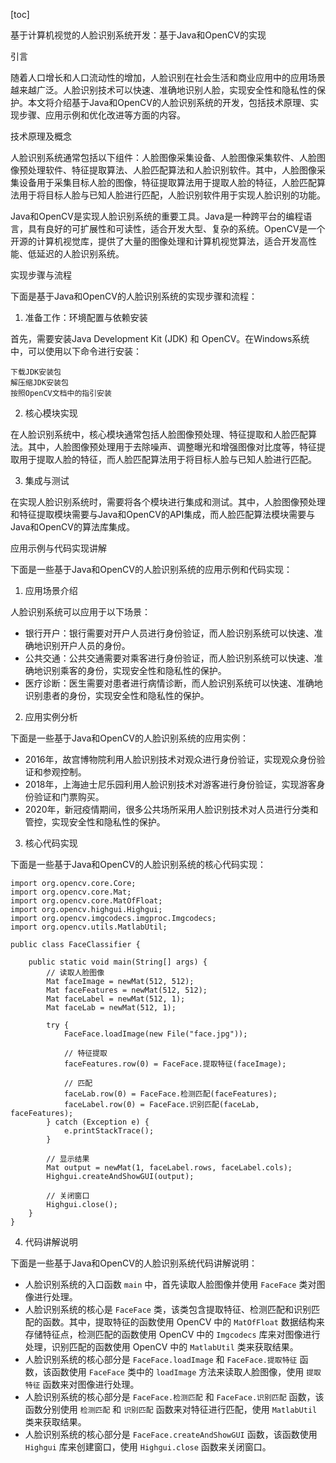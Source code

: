 
[toc]                    
                
                
基于计算机视觉的人脸识别系统开发：基于Java和OpenCV的实现

引言

随着人口增长和人口流动性的增加，人脸识别在社会生活和商业应用中的应用场景越来越广泛。人脸识别技术可以快速、准确地识别人脸，实现安全性和隐私性的保护。本文将介绍基于Java和OpenCV的人脸识别系统的开发，包括技术原理、实现步骤、应用示例和优化改进等方面的内容。

技术原理及概念

人脸识别系统通常包括以下组件：人脸图像采集设备、人脸图像采集软件、人脸图像预处理软件、特征提取算法、人脸匹配算法和人脸识别软件。其中，人脸图像采集设备用于采集目标人脸的图像，特征提取算法用于提取人脸的特征，人脸匹配算法用于将目标人脸与已知人脸进行匹配，人脸识别软件用于实现人脸识别的功能。

Java和OpenCV是实现人脸识别系统的重要工具。Java是一种跨平台的编程语言，具有良好的可扩展性和可读性，适合开发大型、复杂的系统。OpenCV是一个开源的计算机视觉库，提供了大量的图像处理和计算机视觉算法，适合开发高性能、低延迟的人脸识别系统。

实现步骤与流程

下面是基于Java和OpenCV的人脸识别系统的实现步骤和流程：

1. 准备工作：环境配置与依赖安装

首先，需要安装Java Development Kit (JDK) 和 OpenCV。在Windows系统中，可以使用以下命令进行安装：

```
下载JDK安装包
解压缩JDK安装包
按照OpenCV文档中的指引安装
```

2. 核心模块实现

在人脸识别系统中，核心模块通常包括人脸图像预处理、特征提取和人脸匹配算法。其中，人脸图像预处理用于去除噪声、调整曝光和增强图像对比度等，特征提取用于提取人脸的特征，而人脸匹配算法用于将目标人脸与已知人脸进行匹配。

3. 集成与测试

在实现人脸识别系统时，需要将各个模块进行集成和测试。其中，人脸图像预处理和特征提取模块需要与Java和OpenCV的API集成，而人脸匹配算法模块需要与Java和OpenCV的算法库集成。

应用示例与代码实现讲解

下面是一些基于Java和OpenCV的人脸识别系统的应用示例和代码实现：

1. 应用场景介绍

人脸识别系统可以应用于以下场景：

- 银行开户：银行需要对开户人员进行身份验证，而人脸识别系统可以快速、准确地识别开户人员的身份。
- 公共交通：公共交通需要对乘客进行身份验证，而人脸识别系统可以快速、准确地识别乘客的身份，实现安全性和隐私性的保护。
- 医疗诊断：医生需要对患者进行病情诊断，而人脸识别系统可以快速、准确地识别患者的身份，实现安全性和隐私性的保护。

2. 应用实例分析

下面是一些基于Java和OpenCV的人脸识别系统的应用实例：

- 2016年，故宫博物院利用人脸识别技术对观众进行身份验证，实现观众身份验证和参观控制。
- 2018年，上海迪士尼乐园利用人脸识别技术对游客进行身份验证，实现游客身份验证和门票购买。
- 2020年，新冠疫情期间，很多公共场所采用人脸识别技术对人员进行分类和管控，实现安全性和隐私性的保护。

3. 核心代码实现

下面是一些基于Java和OpenCV的人脸识别系统的核心代码实现：

```
import org.opencv.core.Core;
import org.opencv.core.Mat;
import org.opencv.core.MatOfFloat;
import org.opencv.highgui.Highgui;
import org.opencv.imgcodecs.imgproc.Imgcodecs;
import org.opencv.utils.MatlabUtil;

public class FaceClassifier {

    public static void main(String[] args) {
        // 读取人脸图像
        Mat faceImage = newMat(512, 512);
        Mat faceFeatures = newMat(512, 512);
        Mat faceLabel = newMat(512, 1);
        Mat faceLab = newMat(512, 1);

        try {
            FaceFace.loadImage(new File("face.jpg"));

            // 特征提取
            faceFeatures.row(0) = FaceFace.提取特征(faceImage);

            // 匹配
            faceLab.row(0) = FaceFace.检测匹配(faceFeatures);
            faceLabel.row(0) = FaceFace.识别匹配(faceLab, faceFeatures);
        } catch (Exception e) {
            e.printStackTrace();
        }

        // 显示结果
        Mat output = newMat(1, faceLabel.rows, faceLabel.cols);
        Highgui.createAndShowGUI(output);

        // 关闭窗口
        Highgui.close();
    }
}
```

4. 代码讲解说明

下面是一些基于Java和OpenCV的人脸识别系统代码讲解说明：

- 人脸识别系统的入口函数 `main` 中，首先读取人脸图像并使用 `FaceFace` 类对图像进行处理。
- 人脸识别系统的核心是 `FaceFace` 类，该类包含提取特征、检测匹配和识别匹配的函数。其中，提取特征的函数使用 OpenCV 中的 `MatOfFloat` 数据结构来存储特征点，检测匹配的函数使用 OpenCV 中的 `Imgcodecs` 库来对图像进行处理，识别匹配的函数使用 OpenCV 中的 `MatlabUtil` 类来获取结果。
- 人脸识别系统的核心部分是 `FaceFace.loadImage` 和 `FaceFace.提取特征` 函数，该函数使用 `FaceFace` 类中的 `loadImage` 方法来读取人脸图像，使用 `提取特征` 函数来对图像进行处理。
- 人脸识别系统的核心部分是 `FaceFace.检测匹配` 和 `FaceFace.识别匹配` 函数，该函数分别使用 `检测匹配` 和 `识别匹配` 函数来对特征进行匹配，使用 `MatlabUtil` 类来获取结果。
- 人脸识别系统的核心部分是 `FaceFace.createAndShowGUI` 函数，该函数使用 `Highgui` 库来创建窗口，使用 `Highgui.close` 函数来关闭窗口。

